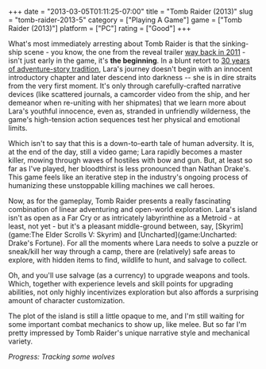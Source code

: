 +++
date = "2013-03-05T01:11:25-07:00"
title = "Tomb Raider (2013)"
slug = "tomb-raider-2013-5"
category = ["Playing A Game"]
game = ["Tomb Raider (2013)"]
platform = ["PC"]
rating = ["Good"]
+++

What's most immediately arresting about Tomb Raider is that the sinking-ship scene - you know, the one from the reveal trailer <a href="http://www.joystiq.com/2011/06/03/lara-croft-gets-primitive-in-new-tomb-raider-trailer/">way back in 2011</a> - isn't just early in the game, it's <b>the beginning</b>.  In a blunt retort to <a href="http://en.wikipedia.org/wiki/Raiders_of_the_Lost_Ark">30 years of adventure-story tradition</a>, Lara's journey doesn't begin with an innocent introductory chapter and later descend into darkness -- she is in dire straits from the very first moment.  It's only through carefully-crafted narrative devices (like scattered journals, a camcorder video from the ship, and her demeanor when re-uniting with her shipmates) that we learn more about Lara's youthful innocence, even as, stranded in unfriendly wilderness, the game's high-tension action sequences test her physical and emotional limits.

Which isn't to say that this is a down-to-earth tale of human adversity.  It is, at the end of the day, still a video game; Lara rapidly becomes a master killer, mowing through waves of hostiles with bow and gun.  But, at least so far as I've played, her bloodthirst is less pronounced than Nathan Drake's.  This game feels like an iterative step in the industry's ongoing process of humanizing these unstoppable killing machines we call heroes.

Now, as for the gameplay, Tomb Raider presents a really fascinating combination of linear adventuring and open-world exploration.  Lara's island isn't as open as a Far Cry or as intricately labyrinthine as a Metroid - at least, not yet - but it's a pleasant middle-ground between, say, [Skyrim](game:The Elder Scrolls V: Skyrim) and [Uncharted](game:Uncharted: Drake's Fortune).  For all the moments where Lara needs to solve a puzzle or sneak/kill her way through a camp, there are (relatively) safe areas to explore, with hidden items to find, wildlife to hunt, and salvage to collect.

Oh, and you'll use salvage (as a currency) to upgrade weapons and tools.  Which, together with experience levels and skill points for upgrading abilities, not only highly incentivizes exploration but also affords a surprising amount of character customization.

The plot of the island is still a little opaque to me, and I'm still waiting for some important combat mechanics to show up, like melee.  But so far I'm pretty impressed by Tomb Raider's unique narrative style and mechanical variety.

<i>Progress: Tracking some wolves</i>